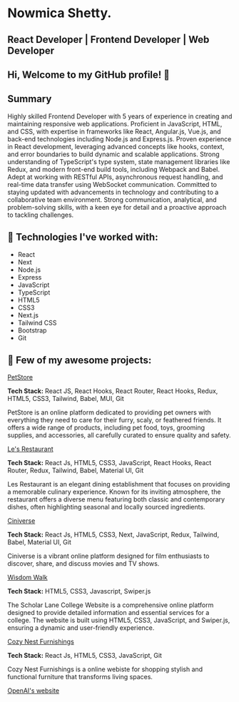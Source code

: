# Nowmica Shetty.

**React Developer | Frontend Developer | Web Developer**
---

 ## Hi, Welcome to my GitHub profile! 👋 

**Summary**
---

Highly skilled Frontend Developer with 5 years of experience in creating and maintaining responsive web applications. Proficient in JavaScript, HTML, and CSS, with expertise in frameworks like React, Angular.js, Vue.js, and back-end technologies including Node.js and Express.js. Proven experience in React development, leveraging advanced concepts like hooks, context, and error boundaries to build dynamic and scalable applications. Strong understanding of TypeScript's type system, state management libraries like Redux, and modern front-end build tools, including Webpack and Babel. Adept at working with RESTful APIs, asynchronous request handling, and real-time data transfer using WebSocket communication. Committed to staying updated with advancements in technology and contributing to a collaborative team environment. Strong communication, analytical, and problem-solving skills, with a keen eye for detail and a proactive approach to tackling challenges.

🌟  **Technologies I've worked with:**
---

- React
- Next
- Node.js
- Express
- JavaScript
- TypeScript
- HTML5
- CSS3
- Next.js
- Tailwind CSS
- Bootstrap
- Git

🎊 **Few of my awesome projects:**
---

[PetStore](https://github.com/NowmicaShetty/PetStore)

**Tech Stack:** React JS, React Hooks, React Router, React Hooks, Redux, HTML5, CSS3, Tailwind, Babel, MUI, Git

PetStore is an online platform dedicated to providing pet owners with everything they need to care for their furry, scaly, or feathered friends. It offers a wide range of products, including pet food, toys, grooming supplies, and accessories, all carefully curated to ensure quality and safety.


[Le's Restaurant](https://github.com/NowmicaShetty/les-restaurant)

**Tech Stack:** React Js, HTML5, CSS3, JavaScript, React Hooks, React Router, Redux, Tailwind, Babel, Material UI, Git

Les Restaurant is an elegant dining establishment that focuses on providing a memorable culinary experience. Known for its inviting atmosphere, the restaurant offers a diverse menu featuring both classic and contemporary dishes, often highlighting seasonal and locally sourced ingredients.

[Ciniverse](https://github.com/NowmicaShetty/Ciniverse)

**Tech Stack:** React Js, HTML5, CSS3, Next, JavaScript, Redux, Tailwind, Babel, Material UI, Git

Ciniverse is a vibrant online platform designed for film enthusiasts to discover, share, and discuss movies and TV shows.

[Wisdom Walk](https://github.com/NowmicaShetty/Wisdom-Walk)

**Tech Stack:**  HTML5, CSS3, Javascript, Swiper.js

The Scholar Lane College Website is a comprehensive online platform designed to provide detailed information and essential services for a college. The website is built using HTML5, CSS3, JavaScript, and Swiper.js, ensuring a dynamic and user-friendly experience.

[Cozy Nest Furnishings](https://github.com/NowmicaShetty/Cozy-Nest-Furnishings)

**Tech Stack:** React Js, HTML5, CSS3, JavaScript, Git

Cozy Nest Furnishings is a online webiste for shopping stylish and functional furniture that transforms living spaces.

[OpenAI's website](https://www.openai.com)